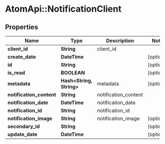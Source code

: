 # AtomApi::NotificationClient

## Properties
Name | Type | Description | Notes
------------ | ------------- | ------------- | -------------
**client_id** | **String** | client_id | 
**create_date** | **DateTime** |  | [optional] 
**id** | **String** |  | [optional] 
**is_read** | **BOOLEAN** |  | [optional] 
**metadata** | **Hash&lt;String, String&gt;** | metadata | [optional] 
**notification_content** | **String** | notification_content | 
**notification_date** | **DateTime** | notification_date | 
**notification_id** | **String** | notification_id | 
**notification_image** | **String** | notification_image | [optional] 
**secondary_id** | **String** |  | [optional] 
**update_date** | **DateTime** |  | [optional] 


